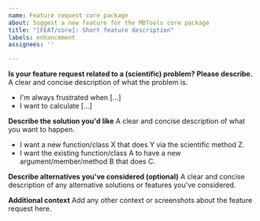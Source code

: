 ```yaml
---
name: Feature request core package
about: Suggest a new feature for the MDTools core package
title: "[FEAT/core]: Short feature description"
labels: enhancement
assignees: ''

---
```


**Is your feature request related to a (scientific) problem? Please describe.**
A clear and concise description of what the problem is.
 - I'm always frustrated when [...]
 - I want to calculate [...]

**Describe the solution you'd like**
A clear and concise description of what you want to happen.
 - I want a new function/class X that does Y via the scientific method Z.
 - I want the existing function/class A to have a new argument/member/method B that does C.

**Describe alternatives you've considered (optional)**
A clear and concise description of any alternative solutions or features you've considered.

**Additional context**
Add any other context or screenshots about the feature request here.
